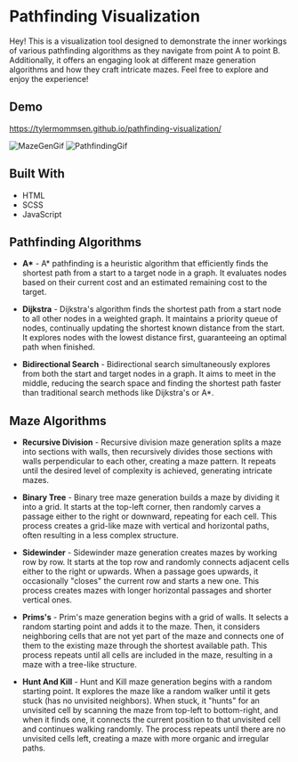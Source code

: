 # Pathfinding Visualization

Hey! This is a visualization tool designed to demonstrate the inner workings of various pathfinding algorithms as they navigate from point A to point B. Additionally, it offers an engaging look at different maze generation algorithms and how they craft intricate mazes. Feel free to explore and enjoy the experience!
## Demo

https://tylermommsen.github.io/pathfinding-visualization/  

![MazeGenGif](https://github.com/TylerMommsen/pathfinding-visualization/assets/65496518/a7ecf7e4-35b1-4c54-aeb3-4f15579dfd41)
![PathfindingGif](https://github.com/TylerMommsen/pathfinding-visualization/assets/65496518/9fcf2f03-e588-4b95-8462-48842d769c94)

## Built With

- HTML
- SCSS
- JavaScript

## Pathfinding Algorithms

- **A\*** - A\* pathfinding is a heuristic algorithm that efficiently finds the shortest path from a start to a target node in a graph. It evaluates nodes based on their current cost and an estimated remaining cost to the target.

- **Dijkstra** - Dijkstra's algorithm finds the shortest path from a start node to all other nodes in a weighted graph. It maintains a priority queue of nodes, continually updating the shortest known distance from the start. It explores nodes with the lowest distance first, guaranteeing an optimal path when finished.

- **Bidirectional Search** - Bidirectional search simultaneously explores from both the start and target nodes in a graph. It aims to meet in the middle, reducing the search space and finding the shortest path faster than traditional search methods like Dijkstra's or A\*.

## Maze Algorithms

- **Recursive Division** - Recursive division maze generation splits a maze into sections with walls, then recursively divides those sections with walls perpendicular to each other, creating a maze pattern. It repeats until the desired level of complexity is achieved, generating intricate mazes.

- **Binary Tree** - Binary tree maze generation builds a maze by dividing it into a grid. It starts at the top-left corner, then randomly carves a passage either to the right or downward, repeating for each cell. This process creates a grid-like maze with vertical and horizontal paths, often resulting in a less complex structure.

- **Sidewinder** - Sidewinder maze generation creates mazes by working row by row. It starts at the top row and randomly connects adjacent cells either to the right or upwards. When a passage goes upwards, it occasionally "closes" the current row and starts a new one. This process creates mazes with longer horizontal passages and shorter vertical ones.

- **Prims's** - Prim's maze generation begins with a grid of walls. It selects a random starting point and adds it to the maze. Then, it considers neighboring cells that are not yet part of the maze and connects one of them to the existing maze through the shortest available path. This process repeats until all cells are included in the maze, resulting in a maze with a tree-like structure.

- **Hunt And Kill** - Hunt and Kill maze generation begins with a random starting point. It explores the maze like a random walker until it gets stuck (has no unvisited neighbors). When stuck, it "hunts" for an unvisited cell by scanning the maze from top-left to bottom-right, and when it finds one, it connects the current position to that unvisited cell and continues walking randomly. The process repeats until there are no unvisited cells left, creating a maze with more organic and irregular paths.
